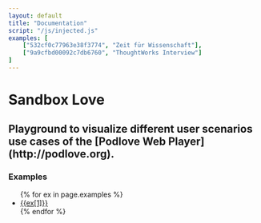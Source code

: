 ```yaml
---
layout: default
title: "Documentation"
script: "/js/injected.js"
examples: [
    ["532cf0c77963e38f3774", "Zeit für Wissenschaft"],
    ["9a9cfbd00092c7db6760", "ThoughtWorks Interview"]
]
---
```


<div class="jumbotron">
    <h1>Sandbox Love</h1>
    <h2>
       Playground to visualize different user scenarios use cases of the [Podlove Web Player](http://podlove.org).
    </h2>
</div>
<h3>Examples</h3>
<ul>{% for ex in page.examples %}<li><a href="playground.html?gist={{ex[0]}}">{{ex[1]}}</a></li>{% endfor %}</ul>
